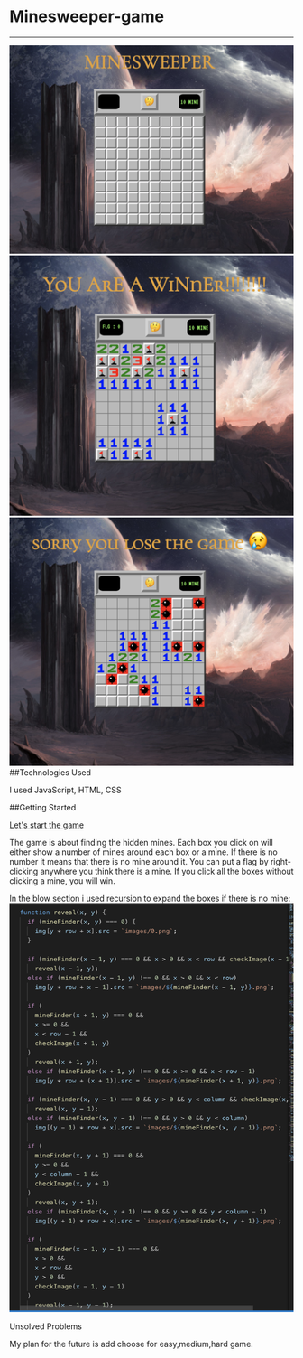# Minesweeper-game
______________
![Game-start](images/no1.png)
![Game-win](images/no3.png)
![Game-lose](images/no2.png)
##Technologies Used

I used JavaScript, HTML, CSS

##Getting Started

[Let's start the game](https://payam12444.github.io/Minesweeper-game/)

The game is about finding the hidden mines. Each box you click on will either show a number of mines around each box or a mine. If there is no number it means that there is no mine around it. You can put a flag by right-clicking anywhere you think there is a mine. If you click all the boxes without clicking a mine, you will win.

In the blow section i used recursion to expand the boxes if there is no mine:
![recursion](images/recursion.png)

Unsolved Problems

My plan for the future is add choose for easy,medium,hard game.